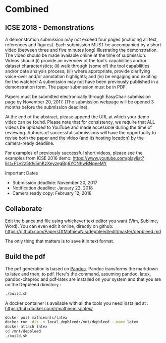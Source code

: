 # Combined

## ICSE 2018 - Demonstrations

A demonstration submission may not exceed four pages (including all text, references and figures). Each submission MUST be accompanied by a short video (between three and five minutes long) illustrating the demonstration. The video should be made available online at the time of submission. Videos should (i) provide an overview of the tool’s capabilities and/or dataset characteristics; (ii) walk through (some of) the tool capabilities and/or data analysis process; (iii) where appropriate, provide clarifying voice-over and/or annotation highlights; and (iv) be engaging and exciting for the watcher! A submission may not have been previously published in a demonstration form. The paper submission must be in PDF.

Papers must be submitted electronically through EasyChair submission page by November 20, 2017. (The submission webpage will be opened 3 months before the submission deadline).

At the end of the abstract, please append the URL at which your demo video can be found. Please note that for consistency, we require that ALL videos be uploaded to YouTube and made accessible during the time of reviewing. Authors of successful submissions will have the opportunity to revise both the paper and the video (and its hosting location) by the camera-ready deadline.

For examples of previously successful short videos, please see the examples from ICSE 2016 demo: https://www.youtube.com/playlist?list=PLv2z5tdv5mKzXeyzegBq6YONhwBNqeeMY

Important Dates

- Submission deadline: November 20, 2017
- Notification deadline: January 22, 2018
- Camera ready copy: February 12, 2018

## Collaborate

Edit the bianca.md file using whichever text editor you want (Vim, Sublime, Word).
You can even edit it online, directly on github: https://github.com/PapersOfMathieuNls/depbleed/edit/master/depbleed.md

The only thing that matters is to save it in text format.

## Build the pdf

The pdf generation is based on [Pandoc](http://pandoc.org/). Pandoc transforms the markdown to latex and then, to pdf.
Here's the command, assuming pandoc, latex, pandoc-citeproc and pdf-latex are installed on your system and that you are on the Depbleed directory :

```bash
./build.sh
```

A docker container is available with all the tools you need installed at : https://hub.docker.com/r/mathieunls/latex/

```bash
docker pull mathieunls/latex
docker run -dit -v local_depbleed:/mnt/depbleed --name latex
docker attach latex
cd /mnt/depbleed
./build.sh
```